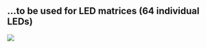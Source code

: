 ## ...to be used for LED matrices (64 individual LEDs)

<p>
  <img src="https://github.com/ROBOTICronics/blob/main/imags/Generic_conn.jpg" />
</p>


